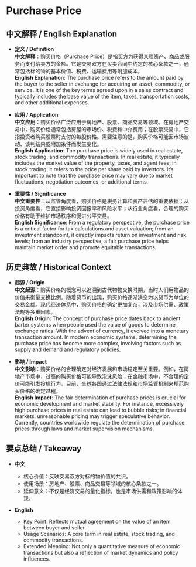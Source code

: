 # Purchase Price

## 中文解释 / English Explanation

* **定义 / Definition**  
  **中文解释**：购买价格（Purchase Price）是指买方为获得某项资产、商品或服务而支付给卖方的金额。它是交易双方在买卖合同中约定的核心条款之一，通常包括标的物的基本价值、税费、运输费用等附加成本。  
  **English Explanation**: The purchase price refers to the amount paid by the buyer to the seller in exchange for acquiring an asset, commodity, or service. It is one of the key terms agreed upon in a sales contract and typically includes the base value of the item, taxes, transportation costs, and other additional expenses.

* **应用 / Application**  
  **中文应用**：购买价格广泛应用于房地产、股票、商品交易等领域。在房地产交易中，购买价格通常包括房屋的市场价、税费和中介费用；在股票交易中，它指投资者购买股票时支付的每股价格。需要注意的是，购买价格可能因市场波动、谈判结果或附加条件而发生变化。  
  **English Application**: The purchase price is widely used in real estate, stock trading, and commodity transactions. In real estate, it typically includes the market value of the property, taxes, and agent fees; in stock trading, it refers to the price per share paid by investors. It’s important to note that the purchase price may vary due to market fluctuations, negotiation outcomes, or additional terms.

* **重要性 / Significance**  
  **中文重要性**：从监管角度看，购买价格是税务计算和资产评估的重要依据；从投资角度看，它直接影响投资回报率和风险水平；从行业角度看，合理的购买价格有助于维护市场秩序和促进公平交易。  
  **English Significance**: From a regulatory perspective, the purchase price is a critical factor for tax calculations and asset valuation; from an investment standpoint, it directly impacts return on investment and risk levels; from an industry perspective, a fair purchase price helps maintain market order and promote equitable transactions.

## 历史典故 / Historical Context

* **起源 / Origin**  
  **中文起源**：购买价格的概念可以追溯到古代物物交换时期，当时人们用物品的价值来衡量交换比例。随着货币的出现，购买价格逐渐演变为以货币为单位的交易金额。现代经济体系中，购买价格的确定更加复杂，涉及市场供需、政策法规等多重因素。  
  **English Origin**: The concept of purchase price dates back to ancient barter systems when people used the value of goods to determine exchange ratios. With the advent of currency, it evolved into a monetary transaction amount. In modern economic systems, determining the purchase price has become more complex, involving factors such as supply and demand and regulatory policies.

* **影响 / Impact**  
  **中文影响**：购买价格的合理确定对经济发展和市场稳定至关重要。例如，在房地产市场中，过高的购买价格可能导致泡沫风险；在金融市场中，不合理的定价可能引发投机行为。目前，全球各国通过法律法规和市场监管机制来规范购买价格的确定过程。  
  **English Impact**: The fair determination of purchase prices is crucial for economic development and market stability. For instance, excessively high purchase prices in real estate can lead to bubble risks; in financial markets, unreasonable pricing may trigger speculative behavior. Currently, countries worldwide regulate the determination of purchase prices through laws and market supervision mechanisms.

## 要点总结 / Takeaway

* **中文**  
  - 核心价值：反映交易双方对标的物价值的共识。  
  - 使用场景：房地产、股票、商品交易等领域的核心条款之一。  
  - 延伸意义：不仅是经济交易的量化指标，也是市场供需和政策影响的体现。

* **English**  
  - Key Point: Reflects mutual agreement on the value of an item between buyer and seller.  
  - Usage Scenarios: A core term in real estate, stock trading, and commodity transactions.  
  - Extended Meaning: Not only a quantitative measure of economic transactions but also a reflection of market dynamics and policy influences.